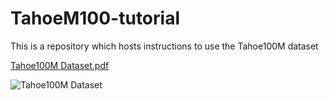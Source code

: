 # TahoeM100-tutorial
This is a repository which hosts instructions to use the Tahoe100M dataset

[Tahoe100M Dataset.pdf](https://github.com/user-attachments/files/20027882/Tahoe100M.Dataset.pdf)

![Tahoe100M Dataset](https://github.com/user-attachments/assets/c950200d-f376-4ddc-b272-670bdcdc16f1)
